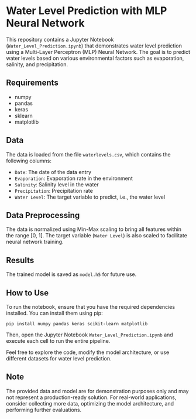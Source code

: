 # Water Level Prediction with MLP Neural Network

This repository contains a Jupyter Notebook (`Water_Level_Prediction.ipynb`) that demonstrates water level prediction using a Multi-Layer Perceptron (MLP) Neural Network. The goal is to predict water levels based on various environmental factors such as evaporation, salinity, and precipitation.

## Requirements

- numpy
- pandas
- keras
- sklearn
- matplotlib

## Data

The data is loaded from the file `waterlevels.csv`, which contains the following columns:
- `Date`: The date of the data entry
- `Evaporation`: Evaporation rate in the environment
- `Salinity`: Salinity level in the water
- `Precipitation`: Precipitation rate
- `Water Level`: The target variable to predict, i.e., the water level

## Data Preprocessing

The data is normalized using Min-Max scaling to bring all features within the range [0, 1]. The target variable (`Water Level`) is also scaled to facilitate neural network training.


## Results

The trained model is saved as `model.h5` for future use.

## How to Use

To run the notebook, ensure that you have the required dependencies installed. You can install them using pip:
```shell
pip install numpy pandas keras scikit-learn matplotlib
```


Then, open the Jupyter Notebook `Water_Level_Prediction.ipynb` and execute each cell to run the entire pipeline.

Feel free to explore the code, modify the model architecture, or use different datasets for water level prediction.

## Note

The provided data and model are for demonstration purposes only and may not represent a production-ready solution. For real-world applications, consider collecting more data, optimizing the model architecture, and performing further evaluations.

